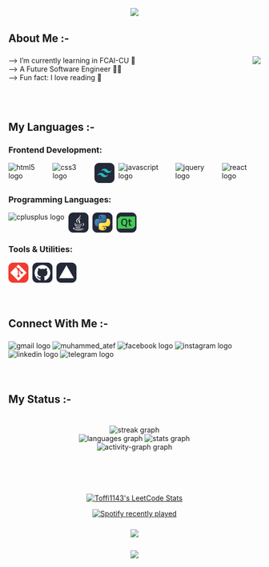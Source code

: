 <p align="center">
    <img src="https://readme-typing-svg.herokuapp.com/?font=&size=35&center=true&vCenter=true&width=600&height=90&duration=4750&lines=Hi+There!+👋;+I'm+Mohammed+Atef+Abd+El-Kader!;" />
</p>

###

<h2 align="left">About Me :-</h2>

###

<div align="center">
    <img align="right" height="170" src="https://media3.giphy.com/media/v1.Y2lkPTc5MGI3NjExdHZzNzNub3NvdGFkNzV1OTRpZnI2bmpiazRqdG42bTd3NjVxZXBsNyZlcD12MV9pbnRlcm5hbF9naWZfYnlfaWQmY3Q9Zw/qgQUggAC3Pfv687qPC/giphy.gif"  />
    <p align="left">--> I’m currently learning in FCAI-CU 🌱<br>--> A Future Software Engineer 👨‍💻<br>--> Fun fact: I love reading 📖</p>
    <br><br>
</div>

###

<h2 align="left">My Languages :-</h2>

###

<h3 align="left">
    Frontend Development:
</h3>

<div align="left" style="display: flex; gap: .5rem">
  <img src="https://skillicons.dev/icons?i=html" height="40" alt="html5 logo"  />
  <img src="https://skillicons.dev/icons?i=css" height="40" alt="css3 logo"  />
  <img src="https://raw.githubusercontent.com/tandpfun/skill-icons/main/icons/TailwindCSS-Dark.svg" height="40" alt="react logo"  />
  <img src="https://skillicons.dev/icons?i=js" height="40" alt="javascript logo"  />
  <img src="https://skillicons.dev/icons?i=jquery" height="40" alt="jquery logo"  />
  <img src="https://skillicons.dev/icons?i=react" height="40" alt="react logo"  />
<!--   <img src="https://raw.githubusercontent.com/tandpfun/skill-icons/main/icons/Redux.svg" height="40" alt="redux logo"  />
  <img src="https://skillicons.dev/icons?i=vite" height="40" alt="vite logo"  /> -->
</div>

<!-- <h3 align="left">
     Backend Development: 
</h3> -->

<!-- <div align="left" style="display: flex; gap: .5rem"> -->
<!--   <img src="https://raw.githubusercontent.com/tandpfun/skill-icons/main/icons/NodeJS-Dark.svg" height="40" alt="nodejs logo"  /> -->
<!--   <img src="https://raw.githubusercontent.com/tandpfun/skill-icons/main/icons/Firebase-Dark.svg" height="40" alt="firebase logo" /> -->
<!--   <img src="https://raw.githubusercontent.com/tandpfun/skill-icons/main/icons/Supabase-Dark.svg" alt="Supabase" width="40" height="40" /> -->
<!--   <img src="https://raw.githubusercontent.com/tandpfun/skill-icons/main/icons/Flask-Dark.svg" height="40" alt="nodejs logo"  /> -->
<!--   <img src="https://skillicons.dev/icons?i=express" height="40" alt="express logo"  /> -->
<!--   <img src="https://raw.githubusercontent.com/tandpfun/skill-icons/main/icons/MongoDB.svg" height="40" alt="mongodb logo"  /> -->
<!--   <img src="https://raw.githubusercontent.com/tandpfun/skill-icons/main/icons/SQLite.svg" height="40" alt="sqlite logo"  /> -->
<!--   <img src="https://raw.githubusercontent.com/tandpfun/skill-icons/main/icons/MySQL-Dark.svg" height="40" alt="mysql logo"  /> -->
<!--   <img src="https://raw.githubusercontent.com/tandpfun/skill-icons/main/icons/Prisma.svg" height="40" alt="python logo"  /> -->
<!--   <img src="https://raw.githubusercontent.com/tandpfun/skill-icons/main/icons/PostgreSQL-Dark.svg" height="40" alt="python logo"  /> -->
<!-- </div> -->

<h3 align="left">
    Programming Languages:
</h3>


<div align="left" style="display: flex; gap: .5rem">
  <img src="https://skillicons.dev/icons?i=cpp" height="40" alt="cplusplus logo"/>
  <img src="https://raw.githubusercontent.com/tandpfun/skill-icons/65dea6c4eaca7da319e552c09f4cf5a9a8dab2c8/icons/Java-Dark.svg" height="40" alt="java logo"/>
  <img src="https://raw.githubusercontent.com/tandpfun/skill-icons/main/icons/Python-Dark.svg" height="40" alt="python logo"  />
  <img src="https://raw.githubusercontent.com/tandpfun/skill-icons/65dea6c4eaca7da319e552c09f4cf5a9a8dab2c8/icons/QT-Dark.svg" height="40" alt="qt logo"  />
</div>

<h3 align="left">
    Tools & Utilities:
</h3>

<div align="left" style="display: flex; gap: .5rem">
  <img src="https://raw.githubusercontent.com/tandpfun/skill-icons/main/icons/Git.svg" height="40" alt="git logo"  />
  <img src="https://raw.githubusercontent.com/tandpfun/skill-icons/main/icons/Github-Dark.svg" height="40" alt="github logo"  />
  <img src="https://raw.githubusercontent.com/tandpfun/skill-icons/main/icons/Vercel-Dark.svg" alt="Vercel" width="40" height="40" />
</div>

###

<br clear="both">

<h2 align="left">Connect With Me :-</h2>

###

<div align="left">
  <a href="mailto:mohamed45452020@gmail.com" target="_blank" style="text-decoration: none;">
    <img src="https://raw.githubusercontent.com/maurodesouza/profile-readme-generator/master/src/assets/icons/social/gmail/default.svg" width="55" height="40" alt="gmail logo"  />
  </a>
  <a href="https://codeforces.com/profile/muhammed_atef" target="_blank" style="text-decoration: none;">
    <img src="https://art.npanuhin.me/SVG/Codeforces/Codeforces.colored.svg" width="65" height="50" alt="muhammed_atef" />
  </a>
    <a href="https://www.facebook.com/profile.php?id=100020148558351" target="_blank" style="text-decoration: none;">
    <img src="https://raw.githubusercontent.com/maurodesouza/profile-readme-generator/master/src/assets/icons/social/facebook/default.svg" width="50" height="40" alt="facebook logo"  />
  </a>
  <a href="https://www.instagram.com/muhammed_3tef/" target="_blank" style="text-decoration: none;">
    <img src="https://raw.githubusercontent.com/maurodesouza/profile-readme-generator/master/src/assets/icons/social/instagram/default.svg" width="50" height="40" alt="instagram logo"  />
  </a>
  <a href="https://www.linkedin.com/in/mohammed-atef-b0a408299/" target="_blank" style="text-decoration: none;">
    <img src="https://raw.githubusercontent.com/maurodesouza/profile-readme-generator/master/src/assets/icons/social/linkedin/default.svg" width="50" height="40" alt="linkedin logo"  />
  </a>
  <a href="https://t.me/Mohammed_Atef_1143" target="_blank" style="text-decoration: none;">
    <img src="https://raw.githubusercontent.com/maurodesouza/profile-readme-generator/master/src/assets/icons/social/telegram/default.svg" width="50" height="40" alt="telegram logo"  />
  </a>
</div>

###

<br clear="both">

<h2 align="left">My Status :-</h2>

###

<br clear="both">

<div align="center">
    <img src="https://streak-stats.demolab.com?user=Mohammed-3tef&locale=en&mode=daily&theme=dracula&hide_border=true&border_radius=5&order=3" height="180" alt="streak graph" /> <br>
    <img src="https://github-readme-stats.vercel.app/api/top-langs?username=Mohammed-3tef&locale=en&hide_title=false&layout=compact&card_width=385&langs_count=18&theme=dracula&hide_border=true&order=5" height="180" alt="languages graph" />
  <img src="https://github-readme-stats.vercel.app/api?username=Mohammed-3tef&hide_title=false&hide_rank=false&show_icons=true&include_all_commits=true&count_private=true&disable_animations=false&theme=dracula&locale=en&hide_border=true&order=1" height="180" alt="stats graph" /> <br>
  <img src="https://github-readme-activity-graph.vercel.app/graph?username=Mohammed-3tef&radius=16&theme=react&area=true&order=5&hide_border=true" height="300" alt="activity-graph graph"  />
</div>

###

<br clear="both">

&nbsp;<div align="center">
  [![Toffi1143's LeetCode Stats](https://leetcode-stats.vercel.app/api?username=Toffi1143&theme=Dark)](https://github.com/JeremyTsaii/leetcode-stats)
</div>
  
<div align="center">
  <a href="https://open.spotify.com/user/31rfmkvekawax4qpd4p3vnr7qieu">
    <img src="https://spotify-recently-played-readme.vercel.app/api?user=31rfmkvekawax4qpd4p3vnr7qieu&count=2&unique=true" alt="Spotify recently played"  />
  </a>
</div>

###

<div align="center">
  <img height="380" src="https://user-images.githubusercontent.com/74038190/213910845-af37a709-8995-40d6-be59-724526e3c3d7.gif"  />
</div>

###

<div align="center">
  <img src="https://profile-counter.glitch.me/Mohammed-3tef/count.svg?"/>
</div>

###
